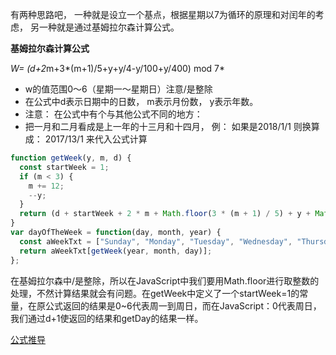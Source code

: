 
有两种思路吧，
一种就是设立一个基点，根据星期以7为循环的原理和对闰年的考虑，
另一种就是通过基姆拉尔森计算公式。

**基姆拉尔森计算公式**

*W= (d+2*m+3*(m+1)/5+y+y/4-y/100+y/400) mod 7*

- w的值范围0～6（星期一～星期日）注意/是整除
- 在公式中d表示日期中的日数， m表示月份数， y表示年数。
- 注意： 在公式中有个与其他公式不同的地方：
- 把一月和二月看成是上一年的十三月和十四月， 例： 如果是2018/1/1 则换算成： 2017/13/1 来代入公式计算


```js
function getWeek(y, m, d) {
  const startWeek = 1;
  if (m < 3) {
    m += 12;
    --y;
  }
  return (d + startWeek + 2 * m + Math.floor(3 * (m + 1) / 5) + y + Math.floor(y / 4) - Math.floor(y / 100) + Math.floor(y / 400)) % 7;
}
var dayOfTheWeek = function(day, month, year) {
  const aWeekTxt = ["Sunday", "Monday", "Tuesday", "Wednesday", "Thursday", "Friday", "Saturday"]
  return aWeekTxt[getWeek(year, month, day)];
};
```

在基姆拉尔森中/是整除，所以在JavaScript中我们要用Math.floor进行取整数的处理，不然计算结果就会有问题。在getWeek中定义了一个startWeek=1的常量，在原公式返回的结果是0~6代表周一到周日，而在JavaScript：0代表周日，我们通过d+1使返回的结果和getDay的结果一样。

[公式推导](https://bbs.csdn.net/topics/70277519)